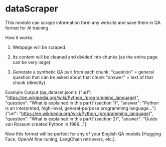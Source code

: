 # dataScraper
This module can scrape information form any website and save them in QA format for AI training .

How it works:

1. Webpage will be scraped.

2. Its content will be cleaned and divided into chunks (as the entire page can be very large).

3. Generate a synthetic QA pair from each chunk:
    "question" = general question that can be asked about that chunk
    "answer" = text of that chunk (directly)

Example Output (qa_dataset.jsonl):
{"url": "https://en.wikipedia.org/wiki/Python_(programming_language)", "question": "What is explained in this part? (section 1)", "answer": "Python is an interpreted, high-level, general-purpose programming language..."}
{"url": "https://en.wikipedia.org/wiki/Python_(programming_language)", "question": "What is explained in this part? (section 2)", "answer": "Guido van Rossum created Python in 1989..."}


Now this format will be perfect for any of your English QA models (Hugging Face, OpenAI fine-tuning, LangChain retrievers, etc.).
